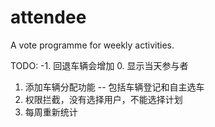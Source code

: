 attendee
========

A vote programme for weekly activities.

TODO:
-1. 回退车辆会增加
0. 显示当天参与者
1. 添加车辆分配功能 -- 包括车辆登记和自主选车
2. 权限拦截，没有选择用户，不能选择计划
3. 每周重新统计